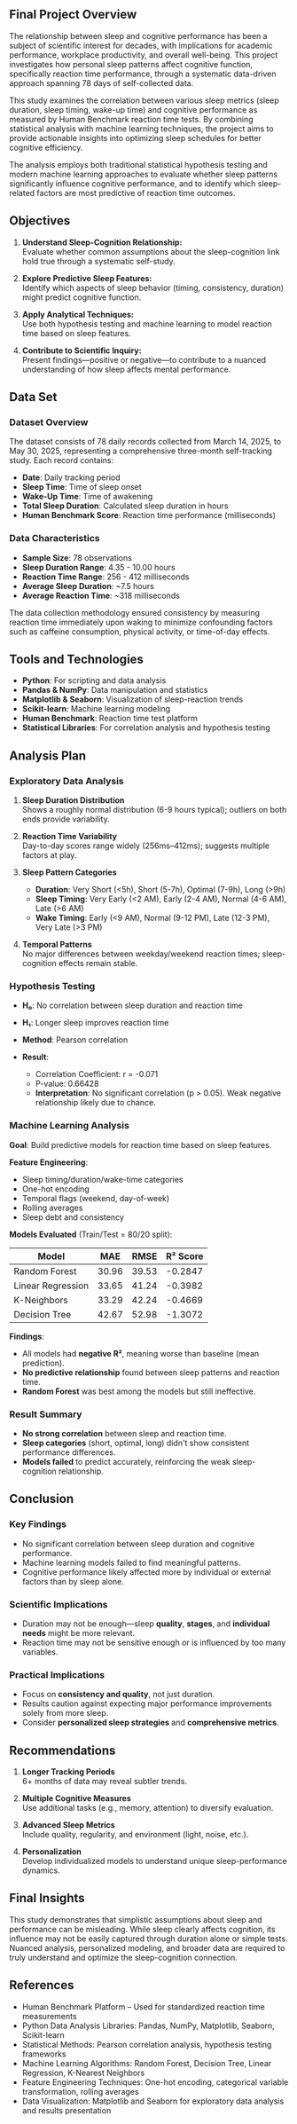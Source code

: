## Final Project Overview

The relationship between sleep and cognitive performance has been a subject of scientific interest for decades, with implications for academic performance, workplace productivity, and overall well-being. This project investigates how personal sleep patterns affect cognitive function, specifically reaction time performance, through a systematic data-driven approach spanning 78 days of self-collected data.

This study examines the correlation between various sleep metrics (sleep duration, sleep timing, wake-up time) and cognitive performance as measured by Human Benchmark reaction time tests. By combining statistical analysis with machine learning techniques, the project aims to provide actionable insights into optimizing sleep schedules for better cognitive efficiency.

The analysis employs both traditional statistical hypothesis testing and modern machine learning approaches to evaluate whether sleep patterns significantly influence cognitive performance, and to identify which sleep-related factors are most predictive of reaction time outcomes.

## Objectives

1. **Understand Sleep-Cognition Relationship:**  
   Evaluate whether common assumptions about the sleep-cognition link hold true through a systematic self-study.

2. **Explore Predictive Sleep Features:**  
   Identify which aspects of sleep behavior (timing, consistency, duration) might predict cognitive function.

3. **Apply Analytical Techniques:**  
   Use both hypothesis testing and machine learning to model reaction time based on sleep features.

4. **Contribute to Scientific Inquiry:**  
   Present findings—positive or negative—to contribute to a nuanced understanding of how sleep affects mental performance.

## Data Set

### Dataset Overview

The dataset consists of 78 daily records collected from March 14, 2025, to May 30, 2025, representing a comprehensive three-month self-tracking study. Each record contains:

- **Date**: Daily tracking period  
- **Sleep Time**: Time of sleep onset  
- **Wake-Up Time**: Time of awakening  
- **Total Sleep Duration**: Calculated sleep duration in hours  
- **Human Benchmark Score**: Reaction time performance (milliseconds)  

### Data Characteristics

- **Sample Size**: 78 observations  
- **Sleep Duration Range**: 4.35 - 10.00 hours  
- **Reaction Time Range**: 256 - 412 milliseconds  
- **Average Sleep Duration**: ~7.5 hours  
- **Average Reaction Time**: ~318 milliseconds  

The data collection methodology ensured consistency by measuring reaction time immediately upon waking to minimize confounding factors such as caffeine consumption, physical activity, or time-of-day effects.

## Tools and Technologies

- **Python**: For scripting and data analysis  
- **Pandas & NumPy**: Data manipulation and statistics  
- **Matplotlib & Seaborn**: Visualization of sleep-reaction trends  
- **Scikit-learn**: Machine learning modeling  
- **Human Benchmark**: Reaction time test platform  
- **Statistical Libraries**: For correlation analysis and hypothesis testing  

## Analysis Plan

### Exploratory Data Analysis

1. **Sleep Duration Distribution**  
   Shows a roughly normal distribution (6-9 hours typical); outliers on both ends provide variability.

2. **Reaction Time Variability**  
   Day-to-day scores range widely (256ms–412ms); suggests multiple factors at play.

3. **Sleep Pattern Categories**  
   - **Duration**: Very Short (<5h), Short (5-7h), Optimal (7-9h), Long (>9h)  
   - **Sleep Timing**: Very Early (<2 AM), Early (2-4 AM), Normal (4-6 AM), Late (>6 AM)  
   - **Wake Timing**: Early (<9 AM), Normal (9-12 PM), Late (12-3 PM), Very Late (>3 PM)

4. **Temporal Patterns**  
   No major differences between weekday/weekend reaction times; sleep-cognition effects remain stable.

### Hypothesis Testing

- **H₀**: No correlation between sleep duration and reaction time  
- **H₁**: Longer sleep improves reaction time  

- **Method**: Pearson correlation  
- **Result**:  
  - Correlation Coefficient: r = -0.071  
  - P-value: 0.66428  
  - **Interpretation**: No significant correlation (p > 0.05). Weak negative relationship likely due to chance.

### Machine Learning Analysis

**Goal**: Build predictive models for reaction time based on sleep features.

**Feature Engineering**:
- Sleep timing/duration/wake-time categories
- One-hot encoding
- Temporal flags (weekend, day-of-week)
- Rolling averages
- Sleep debt and consistency

**Models Evaluated** (Train/Test = 80/20 split):

| Model            | MAE   | RMSE  | R² Score  |
|------------------|-------|-------|-----------|
| Random Forest    | 30.96 | 39.53 | -0.2847   |
| Linear Regression| 33.65 | 41.24 | -0.3982   |
| K-Neighbors      | 33.29 | 42.24 | -0.4669   |
| Decision Tree    | 42.67 | 52.98 | -1.3072   |

**Findings**:
- All models had **negative R²**, meaning worse than baseline (mean prediction).
- **No predictive relationship** found between sleep patterns and reaction time.
- **Random Forest** was best among the models but still ineffective.

### Result Summary

- **No strong correlation** between sleep and reaction time.
- **Sleep categories** (short, optimal, long) didn't show consistent performance differences.
- **Models failed** to predict accurately, reinforcing the weak sleep-cognition relationship.

## Conclusion

### Key Findings

- No significant correlation between sleep duration and cognitive performance.
- Machine learning models failed to find meaningful patterns.
- Cognitive performance likely affected more by individual or external factors than by sleep alone.

### Scientific Implications

- Duration may not be enough—sleep **quality**, **stages**, and **individual needs** might be more relevant.
- Reaction time may not be sensitive enough or is influenced by too many variables.

### Practical Implications

- Focus on **consistency and quality**, not just duration.
- Results caution against expecting major performance improvements solely from more sleep.
- Consider **personalized sleep strategies** and **comprehensive metrics**.

## Recommendations

1. **Longer Tracking Periods**  
   6+ months of data may reveal subtler trends.

2. **Multiple Cognitive Measures**  
   Use additional tasks (e.g., memory, attention) to diversify evaluation.

3. **Advanced Sleep Metrics**  
   Include quality, regularity, and environment (light, noise, etc.).

4. **Personalization**  
   Develop individualized models to understand unique sleep-performance dynamics.

## Final Insights

This study demonstrates that simplistic assumptions about sleep and performance can be misleading. While sleep clearly affects cognition, its influence may not be easily captured through duration alone or simple tests. Nuanced analysis, personalized modeling, and broader data are required to truly understand and optimize the sleep-cognition connection.

## References

- Human Benchmark Platform – Used for standardized reaction time measurements  
- Python Data Analysis Libraries: Pandas, NumPy, Matplotlib, Seaborn, Scikit-learn  
- Statistical Methods: Pearson correlation analysis, hypothesis testing frameworks  
- Machine Learning Algorithms: Random Forest, Decision Tree, Linear Regression, K-Nearest Neighbors  
- Feature Engineering Techniques: One-hot encoding, categorical variable transformation, rolling averages  
- Data Visualization: Matplotlib and Seaborn for exploratory data analysis and results presentation
